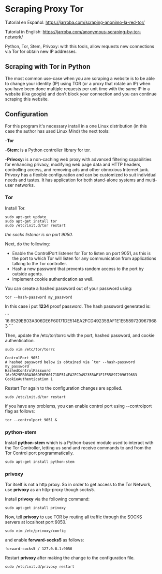 # Scraping Proxy Tor

Tutorial en Español: https://jarroba.com/scraping-anonimo-la-red-tor/

Tutorial in English: https://jarroba.com/anonymous-scraping-by-tor-network/

Python, Tor, Stem, Privoxy: with this tools, allow requests new connections via 
Tor for obtain new IP addresses.

## Scraping with Tor in Python

The most common use-case when you are scraping a website is to be able to change
 your identity (IP) using TOR (or a proxy that rotate an IP) when you have been 
 done multiple requests per unit time with the same IP in a website 
 (like google) and don't block your connection and you can continue scraping 
 this website.

## Configuration

For this program it's necessary install in a one Linux distribution (in this 
case the author has used Linux Mind) the next tools:

-**Tor**

-**Stem:** is a Python controller library for tor.

-**Privoxy:** is a non-caching web proxy with advanced filtering capabilities 
for enhancing privacy, modifying web page data and HTTP headers, controlling 
access, and removing ads and other obnoxious Internet junk. Privoxy has a 
flexible configuration and can be customized to suit individual needs and 
tastes. It has application for both stand-alone systems and multi-user networks.

### Tor

Install Tor.

```
sudo apt-get update
sudo apt-get install tor
sudo /etc/init.d/tor restart
```

*the socks listener is on port 9050.*

Next, do the following:

- Enable the ControlPort listener for Tor to listen on port 9051, as this is the
 port to which Tor will listen for any communication from applications talking 
 to the Tor controller.
- Hash a new password that prevents random access to the port by outside agents.
- Implement cookie authentication as well.

You can create a hashed password out of your password using:
	
```
tor --hash-password my_password
```

In this case i put **1234** proof password. The hash password generated is:

´´´
16:9529EB03A306DE6F60171DE514EA2FCD49235BAF1E1E55897209679683
´´´

Then, update the /etc/tor/torrc with the port, hashed password, and cookie authentication.

```
sudo vim /etc/tor/torrc
```

```
ControlPort 9051
# hashed password below is obtained via `tor --hash-password my_password`
HashedControlPassword 16:9529EB03A306DE6F60171DE514EA2FCD49235BAF1E1E55897209679683
CookieAuthentication 1
```

Restart Tor again to the configuration changes are applied.
	
```
sudo /etc/init.d/tor restart
```

if you have any problems, you can enable control port using --controlport flag 
as follows:

```
tor --controlport 9051 &
```


### python-stem

Install **python-stem** which is a Python-based module used to interact with the
Tor Controller, letting us send and receive commands to and from the Tor Control
 port programmatically.

```
sudo apt-get install python-stem
```

### privoxy

Tor itself is not a http proxy. So in order to get access to the Tor Network, 
use **privoxy** as an http-proxy though socks5.

Install **privoxy** via the following command:
	
```
sudo apt-get install privoxy
```

Now, tell **privoxy** to use TOR by routing all traffic through the SOCKS 
servers at localhost port 9050.

```
sudo vim /etc/privoxy/config
```

and enable **forward-socks5** as follows:
	
```
forward-socks5 / 127.0.0.1:9050
```

Restart **privoxy** after making the change to the configuration file.
	
```
sudo /etc/init.d/privoxy restart
```

